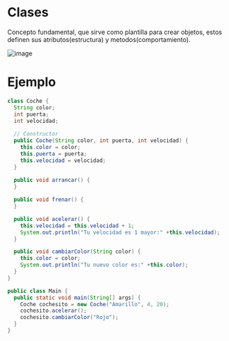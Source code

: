 # Clases

Concepto fundamental, que sirve como plantilla para crear objetos, estos definen sus atributos(estructura) y metodos(comportamiento).

![image](https://github.com/user-attachments/assets/a9055930-a647-46ca-9ddb-1e2bfcc5b141)

# Ejemplo

```java
class Coche {
  String color;
  int puerta;
  int velocidad;
  
  // Constructor
  public Coche(String color, int puerta, int velocidad) {
    this.color = color;
    this.puerta = puerta;
    this.velocidad = velocidad;
  }
  
  public void arrancar() {
  }

  public void frenar() {
  }

  public void acelerar() {
    this.velocidad = this.velocidad + 1;
    System.out.println("Tu velocidad es 1 mayor:" +this.velocidad);
  }

  public void cambiarColor(String color) {
    this.color = color;
    System.out.println("Tu nuevo color es:" +this.color);
  }
}

public class Main {
  public static void main(String[] args) {
    Coche cochesito = new Coche("Amarillo", 4, 20);
    cochesito.acelerar();
    cochesito.cambiarColor("Rojo");
  }
}
```
